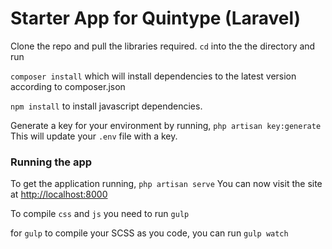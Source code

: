 # Starter App for Quintype (Laravel)

Clone the repo and pull the libraries required.
`cd` into the the directory and run

```composer install```
which will install dependencies to the latest version according to composer.json

```npm install```
to install javascript dependencies.

Generate a key for your environment by running,
```php artisan key:generate```
This will update your `.env` file with a key.

### Running the app
To get the application running,
```php artisan serve```
You can now visit the site at [http://localhost:8000](http://localhost:8000)

To compile `css` and `js` you need to run
```gulp```

for `gulp` to compile your SCSS as you code, you can run `gulp watch`


